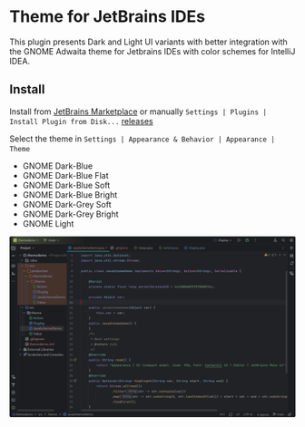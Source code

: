 # Theme for JetBrains IDEs

This plugin presents Dark and Light UI variants with better integration with the GNOME Adwaita theme for Jetbrains IDEs with color schemes for IntelliJ IDEA.

## Install

Install from [JetBrains Marketplace](https://plugins.jetbrains.com/plugin/24554-gnome-theme) or manually `Settings | Plugins | Install Plugin from Disk...` [releases](https://github.com/KarenTorosyan/jetbrains-ide-gnome-theme-plugin/releases)

Select the theme in `Settings | Appearance & Behavior | Appearance | Theme`

- GNOME Dark-Blue
- GNOME Dark-Blue Flat
- GNOME Dark-Blue Soft
- GNOME Dark-Blue Bright
- GNOME Dark-Grey Soft
- GNOME Dark-Grey Bright
- GNOME Light

![Gnome Dark-Blue](screenshots/dark-blue.png)

